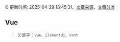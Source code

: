 :alarm_clock: 更新时间: 2025-04-29 18:45:31。[文章来源](/README.md)、[文章分类](/TAGS.md)

## Vue


> 关键字：`Vue`、`ElementUI`、`Vant`



